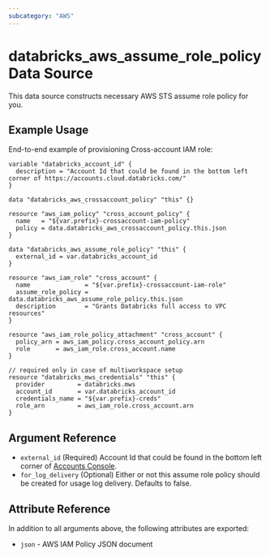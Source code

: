 ```yaml
---
subcategory: "AWS"
---
```


# databricks_aws_assume_role_policy Data Source

This data source constructs necessary AWS STS assume role policy for you.

## Example Usage

End-to-end example of provisioning Cross-account IAM role:

```hcl
variable "databricks_account_id" {
  description = "Account Id that could be found in the bottom left corner of https://accounts.cloud.databricks.com/"
}

data "databricks_aws_crossaccount_policy" "this" {}

resource "aws_iam_policy" "cross_account_policy" {
  name   = "${var.prefix}-crossaccount-iam-policy"
  policy = data.databricks_aws_crossaccount_policy.this.json
}

data "databricks_aws_assume_role_policy" "this" {
  external_id = var.databricks_account_id
}

resource "aws_iam_role" "cross_account" {
  name               = "${var.prefix}-crossaccount-iam-role"
  assume_role_policy = data.databricks_aws_assume_role_policy.this.json
  description        = "Grants Databricks full access to VPC resources"
}

resource "aws_iam_role_policy_attachment" "cross_account" {
  policy_arn = aws_iam_policy.cross_account_policy.arn
  role       = aws_iam_role.cross_account.name
}

// required only in case of multiworkspace setup
resource "databricks_mws_credentials" "this" {
  provider         = databricks.mws
  account_id       = var.databricks_account_id
  credentials_name = "${var.prefix}-creds"
  role_arn         = aws_iam_role.cross_account.arn
}
```

## Argument Reference

* `external_id` (Required) Account Id that could be found in the bottom left corner of [Accounts Console](https://accounts.cloud.databricks.com/).
* `for_log_delivery` (Optional) Either or not this assume role policy should be created for usage log delivery. Defaults to false.

## Attribute Reference

In addition to all arguments above, the following attributes are exported:

* `json` - AWS IAM Policy JSON document